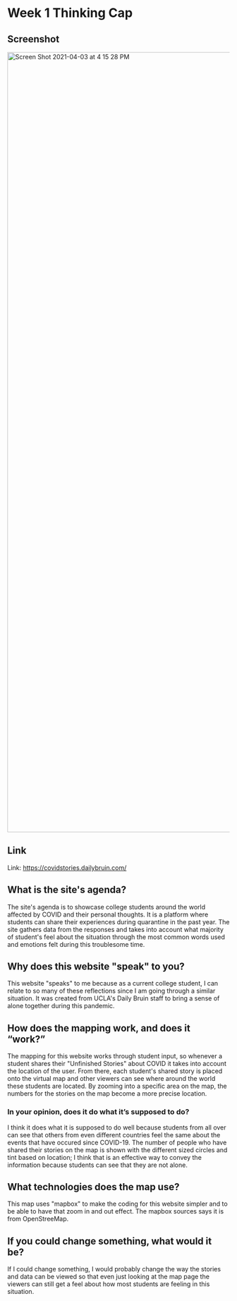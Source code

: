 # Week 1 Thinking Cap

## Screenshot
<img width="1769" alt="Screen Shot 2021-04-03 at 4 15 28 PM" src="https://user-images.githubusercontent.com/64883408/113493836-ef423c00-9497-11eb-826c-09357534490e.png">

## Link
Link: https://covidstories.dailybruin.com/

## What is the site's agenda?
The site's agenda is to showcase college students around the world affected by COVID and their personal thoughts. It is a platform where students can share their experiences during quarantine in the past year. The site gathers data from the responses and takes into account what majority of student's feel about the situation through the most common words used and emotions felt during this troublesome time. 

## Why does this website "speak" to you?
This website "speaks" to me because as a current college student, I can relate to so many of these reflections since I am going through a similar situation. It was created from UCLA's Daily Bruin staff to bring a sense of alone together during this pandemic. 

## How does the mapping work, and does it “work?”
The mapping for this website works through student input, so whenever a student shares their "Unfinished Stories" about COVID it takes into account the location of the user. From there, each student's shared story is placed onto the virtual map and other viewers can see where around the world these students are located. By zooming into a specific area on the map, the numbers for the stories on the map become a more precise location. 

### In your opinion, does it do what it’s supposed to do?
I think it does what it is supposed to do well because students from all over can see that others from even different countries feel the same about the events that have occured since COVID-19. The number of people who have shared their stories on the map is shown with the different sized circles and tint based on location; I think that is an effective way to convey the information because students can see that they are not alone. 

## What technologies does the map use?
This map uses "mapbox" to make the coding for this website simpler and to be able to have that zoom in and out effect. The mapbox sources says it is from OpenStreeMap.

## If you could change something, what would it be?
If I could change something, I would probably change the way the stories and data can be viewed so that even just looking at the map page the viewers can still get a feel about how most students are feeling in this situation. 
